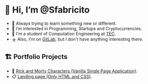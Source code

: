 # 👋 Hi, I’m @Sfabricito
- 🚀 Always trying to learn something new or different.
- 👀 I’m interested in Programming, Startups and Cryptocurrencies.
- 🎒 I'm a student of Computation Engineering at [TEC](https://www.tec.ac.cr/).
- 🛸 Also, I'm on [GitLab](https://gitlab.com/sfabricito), but I don't have anything interesting there.

## 🏗️ Portfolio Projects
- 🥼 [Rick and Morty Characters (Vanilla Single Page Application)](https://github.com/sfabricito/rick-and-morty).
- 📋 [Landing page (Only HTML and CSS)](https://github.com/sfabricito/Basic-Portfolio).